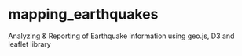 # mapping_earthquakes
Analyzing &amp; Reporting of Earthquake information using geo.js, D3 and leaflet library
